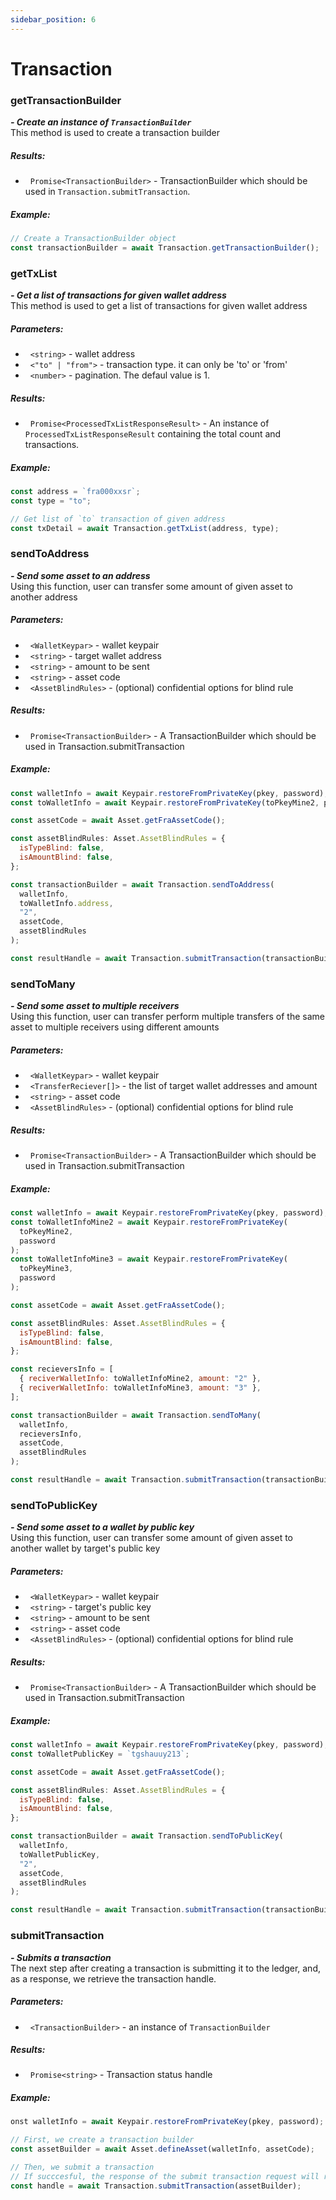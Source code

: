 ```yaml
---
sidebar_position: 6
---
```


# Transaction

### getTransactionBuilder

**_- Create an instance of `TransactionBuilder`_**  
This method is used to create a transaction builder

##### Results:

- &nbsp; `Promise<TransactionBuilder>` - TransactionBuilder which should be used in `Transaction.submitTransaction`.

##### Example:

```jsx
// Create a TransactionBuilder object
const transactionBuilder = await Transaction.getTransactionBuilder();
```

### getTxList

**_- Get a list of transactions for given wallet address_**  
This method is used to get a list of transactions for given wallet address

##### Parameters:

- &nbsp; `<string>` - wallet address
- &nbsp; `<"to" | "from">` - transaction type. it can only be 'to' or 'from'
- &nbsp; `<number>` - pagination. The defaul value is 1.

##### Results:

- &nbsp; `Promise<ProcessedTxListResponseResult>` - An instance of `ProcessedTxListResponseResult` containing the total count and transactions.

##### Example:

```jsx
const address = `fra000xxsr`;
const type = "to";

// Get list of `to` transaction of given address
const txDetail = await Transaction.getTxList(address, type);
```

### sendToAddress

**_- Send some asset to an address_**  
Using this function, user can transfer some amount of given asset to another address

##### Parameters:

- &nbsp; `<WalletKeypar>` - wallet keypair
- &nbsp; `<string>` - target wallet address
- &nbsp; `<string>` - amount to be sent
- &nbsp; `<string>` - asset code
- &nbsp; `<AssetBlindRules>` - (optional) confidential options for blind rule

##### Results:

- &nbsp; `Promise<TransactionBuilder>` - A TransactionBuilder which should be used in Transaction.submitTransaction

##### Example:

```jsx
const walletInfo = await Keypair.restoreFromPrivateKey(pkey, password);
const toWalletInfo = await Keypair.restoreFromPrivateKey(toPkeyMine2, password);

const assetCode = await Asset.getFraAssetCode();

const assetBlindRules: Asset.AssetBlindRules = {
  isTypeBlind: false,
  isAmountBlind: false,
};

const transactionBuilder = await Transaction.sendToAddress(
  walletInfo,
  toWalletInfo.address,
  "2",
  assetCode,
  assetBlindRules
);

const resultHandle = await Transaction.submitTransaction(transactionBuilder);
```

### sendToMany

**_- Send some asset to multiple receivers_**  
Using this function, user can transfer perform multiple transfers of the same asset to multiple receivers using different amounts

##### Parameters:

- &nbsp; `<WalletKeypar>` - wallet keypair
- &nbsp; `<TransferReciever[]>` - the list of target wallet addresses and amount
- &nbsp; `<string>` - asset code
- &nbsp; `<AssetBlindRules>` - (optional) confidential options for blind rule

##### Results:

- &nbsp; `Promise<TransactionBuilder>` - A TransactionBuilder which should be used in Transaction.submitTransaction

##### Example:

```jsx
const walletInfo = await Keypair.restoreFromPrivateKey(pkey, password);
const toWalletInfoMine2 = await Keypair.restoreFromPrivateKey(
  toPkeyMine2,
  password
);
const toWalletInfoMine3 = await Keypair.restoreFromPrivateKey(
  toPkeyMine3,
  password
);

const assetCode = await Asset.getFraAssetCode();

const assetBlindRules: Asset.AssetBlindRules = {
  isTypeBlind: false,
  isAmountBlind: false,
};

const recieversInfo = [
  { reciverWalletInfo: toWalletInfoMine2, amount: "2" },
  { reciverWalletInfo: toWalletInfoMine3, amount: "3" },
];

const transactionBuilder = await Transaction.sendToMany(
  walletInfo,
  recieversInfo,
  assetCode,
  assetBlindRules
);

const resultHandle = await Transaction.submitTransaction(transactionBuilder);
```

### sendToPublicKey

**_- Send some asset to a wallet by public key_**  
Using this function, user can transfer some amount of given asset to another wallet by target's public key

##### Parameters:

- &nbsp; `<WalletKeypar>` - wallet keypair
- &nbsp; `<string>` - target's public key
- &nbsp; `<string>` - amount to be sent
- &nbsp; `<string>` - asset code
- &nbsp; `<AssetBlindRules>` - (optional) confidential options for blind rule

##### Results:

- &nbsp; `Promise<TransactionBuilder>` - A TransactionBuilder which should be used in Transaction.submitTransaction

##### Example:

```jsx
const walletInfo = await Keypair.restoreFromPrivateKey(pkey, password);
const toWalletPublicKey = `tgshauuy213`;

const assetCode = await Asset.getFraAssetCode();

const assetBlindRules: Asset.AssetBlindRules = {
  isTypeBlind: false,
  isAmountBlind: false,
};

const transactionBuilder = await Transaction.sendToPublicKey(
  walletInfo,
  toWalletPublicKey,
  "2",
  assetCode,
  assetBlindRules
);

const resultHandle = await Transaction.submitTransaction(transactionBuilder);
```

### submitTransaction

**_- Submits a transaction_**  
The next step after creating a transaction is submitting it to the ledger, and, as a response, we retrieve the transaction handle.

##### Parameters:

- &nbsp; `<TransactionBuilder>` - an instance of `TransactionBuilder`

##### Results:

- &nbsp; `Promise<string>` - Transaction status handle

##### Example:

```jsx
onst walletInfo = await Keypair.restoreFromPrivateKey(pkey, password);

// First, we create a transaction builder
const assetBuilder = await Asset.defineAsset(walletInfo, assetCode);

// Then, we submit a transaction
// If succcesful, the response of the submit transaction request will return a handle that can be used the query the status of the transaction.
const handle = await Transaction.submitTransaction(assetBuilder);
```
